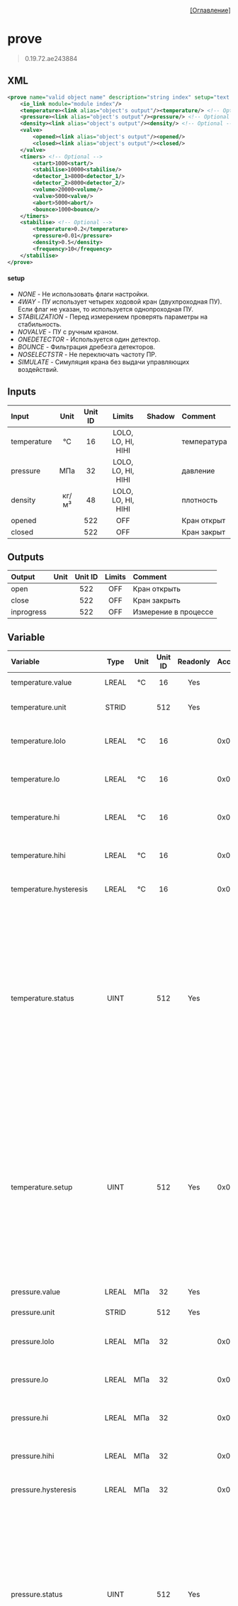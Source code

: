 <p align='right'><a href='index.html'>[Оглавление]</a></p>

# prove
> 0.19.72.ae243884
## XML
````xml
<prove name="valid object name" description="string index" setup="text value | text value | ... | text value" >
	<io_link module="module index"/>
	<temperature><link alias="object's output"/><temperature/> <!-- Optional -->
	<pressure><link alias="object's output"/><pressure/> <!-- Optional -->
	<density><link alias="object's output"/><density/> <!-- Optional -->
	<valve>
		<opened><link alias="object's output"/><opened/>
		<closed><link alias="object's output"/><closed/>
	</valve>
	<timers> <!-- Optional -->
		<start>1000<start/>
		<stabilise>10000<stabilise/>
		<detector_1>8000<detector_1/>
		<detector_2>8000<detector_2/>
		<volume>20000<volume/>
		<valve>5000<valve/>
		<abort>5000<abort/>
		<bounce>1000<bounce/>
	</timers>
	<stabilise> <!-- Optional -->
		<temperature>0.2</temperature>
		<pressure>0.01</pressure>
		<density>0.5</density>
		<frequency>10</frequency>
	</stabilise>
</prove>
````

#### setup
* _NONE_  - Не использовать флаги настройки.
* _4WAY_  - ПУ использует четырех ходовой кран (двухпроходная ПУ). Если флаг не указан, то используется однопроходная ПУ.
* _STABILIZATION_  - Перед измерением проверять параметры на стабильность.
* _NOVALVE_  - ПУ с ручным краном.
* _ONEDETECTOR_  - Используется один детектор.
* _BOUNCE_  - Фильтрация дребезга детекторов.
* _NOSELECTSTR_  - Не переключать частоту ПР.
* _SIMULATE_  - Симуляция крана без выдачи управляющих воздействий.

## Inputs
Input | Unit | Unit ID | Limits | Shadow | Comment
:-- |:--:|:--:|:--:|:--:|:--
temperature | °C | 16 | LOLO, LO, HI, HIHI |  | температура
pressure | МПа | 32 | LOLO, LO, HI, HIHI |  | давление
density | кг/м³ | 48 | LOLO, LO, HI, HIHI |  | плотность
opened |  | 522 | OFF |  | Кран открыт
closed |  | 522 | OFF |  | Кран закрыт

## Outputs
Output | Unit | Unit ID | Limits | Comment
:-- |:--:|:--:|:--:|:--
open |  | 522 | OFF | Кран открыть
close |  | 522 | OFF | Кран закрыть
inprogress |  | 522 | OFF | Измерение в процессе

## Variable
Variable | Type | Unit | Unit ID | Readonly | Access | Comment
:-- |:--:|:--:|:--:|:--:|:-- |:--
temperature.value | LREAL | °C | 16 | Yes |   | температура. Текущее значение
temperature.unit | STRID |  | 512 | Yes |   | температура. Единицы измерения
temperature.lolo | LREAL | °C | 16 |  | 0x00000200 | температура. Значение аварийного минимума
temperature.lo | LREAL | °C | 16 |  | 0x00000200 | температура. Значение предаварийного минимума
temperature.hi | LREAL | °C | 16 |  | 0x00000200 | температура. Значение предаварийного максимума
temperature.hihi | LREAL | °C | 16 |  | 0x00000200 | температура. Значение аварийного максимума
temperature.hysteresis | LREAL | °C | 16 |  | 0x00000200 | температура. Значение гистерезиса
temperature.status | UINT |  | 512 | Yes |   | температура. Статус:<br/>0: Неопределен<br/>1: Недействительное значение<br/>2: Значение ниже аварийного минимума<br/>3: Значение ниже предаварийного минимума<br/>4: Значение в рабочем диапазоне<br/>5: Значение выше предаварийного максимума<br/>6: Значение выше аварийного максимума<br/>
temperature.setup | UINT |  | 512 | Yes | 0x00000200 | температура. Настройка:<br/>0x0001: Не выдавать сообщения<br/>0x0002: Выдавать сообщение аварийного минимума<br/>0x0004: Выдавать сообщение предаварийного минимума<br/>0x0008: Выдавать сообщение предаварийного максимума<br/>0x0010: Выдавать сообщение аварийного максимума<br/>
pressure.value | LREAL | МПа | 32 | Yes |   | давление. Текущее значение
pressure.unit | STRID |  | 512 | Yes |   | давление. Единицы измерения
pressure.lolo | LREAL | МПа | 32 |  | 0x00000200 | давление. Значение аварийного минимума
pressure.lo | LREAL | МПа | 32 |  | 0x00000200 | давление. Значение предаварийного минимума
pressure.hi | LREAL | МПа | 32 |  | 0x00000200 | давление. Значение предаварийного максимума
pressure.hihi | LREAL | МПа | 32 |  | 0x00000200 | давление. Значение аварийного максимума
pressure.hysteresis | LREAL | МПа | 32 |  | 0x00000200 | давление. Значение гистерезиса
pressure.status | UINT |  | 512 | Yes |   | давление. Статус:<br/>0: Неопределен<br/>1: Недействительное значение<br/>2: Значение ниже аварийного минимума<br/>3: Значение ниже предаварийного минимума<br/>4: Значение в рабочем диапазоне<br/>5: Значение выше предаварийного максимума<br/>6: Значение выше аварийного максимума<br/>
pressure.setup | UINT |  | 512 | Yes | 0x00000200 | давление. Настройка:<br/>0x0001: Не выдавать сообщения<br/>0x0002: Выдавать сообщение аварийного минимума<br/>0x0004: Выдавать сообщение предаварийного минимума<br/>0x0008: Выдавать сообщение предаварийного максимума<br/>0x0010: Выдавать сообщение аварийного максимума<br/>
density.value | LREAL | кг/м³ | 48 | Yes |   | плотность. Текущее значение
density.unit | STRID |  | 512 | Yes |   | плотность. Единицы измерения
density.lolo | LREAL | кг/м³ | 48 |  | 0x00000200 | плотность. Значение аварийного минимума
density.lo | LREAL | кг/м³ | 48 |  | 0x00000200 | плотность. Значение предаварийного минимума
density.hi | LREAL | кг/м³ | 48 |  | 0x00000200 | плотность. Значение предаварийного максимума
density.hihi | LREAL | кг/м³ | 48 |  | 0x00000200 | плотность. Значение аварийного максимума
density.hysteresis | LREAL | кг/м³ | 48 |  | 0x00000200 | плотность. Значение гистерезиса
density.status | UINT |  | 512 | Yes |   | плотность. Статус:<br/>0: Неопределен<br/>1: Недействительное значение<br/>2: Значение ниже аварийного минимума<br/>3: Значение ниже предаварийного минимума<br/>4: Значение в рабочем диапазоне<br/>5: Значение выше предаварийного максимума<br/>6: Значение выше аварийного максимума<br/>
density.setup | UINT |  | 512 | Yes | 0x00000200 | плотность. Настройка:<br/>0x0001: Не выдавать сообщения<br/>0x0002: Выдавать сообщение аварийного минимума<br/>0x0004: Выдавать сообщение предаварийного минимума<br/>0x0008: Выдавать сообщение предаварийного максимума<br/>0x0010: Выдавать сообщение аварийного максимума<br/>
opened.value | LREAL |  | 522 | Yes |   | Кран открыт. Текущее значение
opened.unit | STRID |  | 512 | Yes |   | Кран открыт. Единицы измерения
closed.value | LREAL |  | 522 | Yes |   | Кран закрыт. Текущее значение
closed.unit | STRID |  | 512 | Yes |   | Кран закрыт. Единицы измерения
open.value | LREAL |  | 522 | Yes |   | Кран открыть. Текущее значение
open.unit | STRID |  | 512 | Yes |   | Кран открыть. Единицы измерения
close.value | LREAL |  | 522 | Yes |   | Кран закрыть. Текущее значение
close.unit | STRID |  | 512 | Yes |   | Кран закрыть. Единицы измерения
inprogress.value | LREAL |  | 522 | Yes |   | Измерение в процессе. Текущее значение
inprogress.unit | STRID |  | 512 | Yes |   | Измерение в процессе. Единицы измерения
command | UINT |  | 512 |  | 0x00008000 | Команда:<br/>0: Нет действий<br/>1: Запустить процедуру поверки<br/>2: Прервать процедуру поверки<br/>3: Сбросить ошибку<br/>
setup | UINT |  | 512 |  | 0x00008000 | Настройка:<br/>0x0000: Не использовать флаги настройки.<br/>0x0001: ПУ использует четырех ходовой кран (двухпроходная ПУ). Если флаг не указан, то используется однопроходная ПУ.<br/>0x0002: Перед измерением проверять параметры на стабильность.<br/>0x0004: ПУ с ручным краном.<br/>0x0008: Используется один детектор.<br/>0x0010: Фильтрация дребезга детекторов.<br/>0x0020: Не переключать частоту ПР.<br/>0x0040: Симуляция крана без выдачи управляющих воздействий.<br/>
state | UINT |  | 512 | Yes |   | Статус:<br/>0: Процедура не запущена<br/>1: Запуск процедуры поверки<br/>2: Стабилизация<br/>3: Запуск шара<br/>4: Поворот крана в верхнюю позицию<br/>5: Ожидание поворота крана в верхнюю позицию<br/>6: Поворот крана в нижнюю позицию<br/>7: Ожидание первого детектора<br/>8: Ожидание второго детектора<br/>9: Вычисления<br/>10: Ожидание возврата шара<br/>12: Обратный ход шара. Ожидание первого детектора<br/>11: Обратный ход шара. Ожидание второго детектора<br/>13: Проход шара завершен<br/>14: Процедура завершена<br/>15: Прерывание процедуры<br/>65: Нет расхода<br/>66: Ошибка стабилизации<br/>67: Ошибка поворота крана в верхнюю позицию<br/>68: Ошибка поворота крана в нижнюю позицию<br/>69: Ошибка первого детектора<br/>70: Ошибка второго детектора<br/>71: Ошибка детекторов<br/>72: Ошибка возврата шара<br/>73: Выбрана не корректный ПР<br/>75: Обратных ход шара. Ошибка первого детектора<br/>74: Обратных ход шара. Ошибка второго детектора<br/>
stream_no | UINT |  | 512 | Yes |   | Номер ПР для поверки
direction | UINT |  | 512 | Yes |   | Проход шара:<br/>1: Прямой проход шара<br/>2: Обратных проход шара<br/>
timer.start | UDINT | мс | 210 |  | 0x00008000 | Значение таймера выбора требуемого ПР
timer.stabilization | UDINT | мс | 210 |  | 0x00008000 | Значение таймера стабилизации
timer.detector1 | UDINT | мс | 210 |  | 0x00008000 | Максимальное время прохода шара от корзины до первого детектора
timer.detector2 | UDINT | мс | 210 |  | 0x00008000 | Максимальное время прохода шара от второго детектора до корзины
timer.volume | UDINT | мс | 210 |  | 0x00008000 | Максимальное время прохода шара от первого детектора до второго
timer.valve | UDINT | мс | 210 |  | 0x00008000 | Значение таймера поворота корзины
timer.bounce | UDINT | мс | 210 |  | 0x00008000 | Значение таймера анти-дребезга
result.prove.frequency | LREAL | Гц | 192 | Yes |   | Средневзвешанное значение частоты во время процедуры
result.prove.temperature | LREAL | °C | 16 | Yes |   | Средневзвешанное значение температуры ПУ во время процедуры
result.prove.pressure | LREAL | МПа | 32 | Yes |   | Средневзвешанное значение давления ПУ во время процедуры
result.prove.density | LREAL | кг/м³ | 48 | Yes |   | Средневзвешанное значение плотности ПУ во время процедуры
result.stream.temperature | LREAL | °C | 16 | Yes |   | Средневзвешанное значение температуры ПР во время процедуры
result.stream.pressure | LREAL | МПа | 32 | Yes |   | Средневзвешанное значение давления ПР во время процедуры
result.stream.density | LREAL | кг/м³ | 48 | Yes |   | Средневзвешанное значение плотности ПР во время процедуры
result.stream.kf | LREAL |  | 512 | Yes |   | Средневзвешанное значение К-фактора ПР во время процедуры
detectors.present | UINT |  | 512 | Yes |   | Мгновенное значение флагов детекторов:<br/>0x0001: Детектор 1<br/>0x0002: Детектор 2<br/>0x0004: Детектор 3<br/>0x0008: Детектор 4<br/>
detectors.fixed | UINT |  | 512 | Yes |   | Зафиксированное значение флагов детекторов:<br/>0x0001: Детектор 1<br/>0x0002: Детектор 2<br/>0x0004: Детектор 3<br/>0x0008: Детектор 4<br/>
stabilization.temperature | LREAL | °C | 16 |  | 0x00008000 | Предельное значение разности температур во время стабилизации
stabilization.pressure | LREAL | МПа | 32 |  | 0x00008000 | Предельное значение разности давления во время стабилизации
stabilization.density | LREAL | кг/м³ | 48 |  | 0x00008000 | Предельное значение разности плотности во время стабилизации
stabilization.frequency | LREAL | Гц | 192 |  | 0x00008000 | Предельное значение разности частот ПР во время стабилизации
result.volume1.count | LREAL | имп | 514 | Yes |   | Количество импульсов для объема 1-3-1
result.volume1.time | LREAL | с | 211 | Yes |   | Время прохода шара 1-3-1
result.volume1.fcount | LREAL | имп | 514 | Yes |   | Количество импульсов для объема 1-3
result.volume1.ftime | LREAL | с | 211 | Yes |   | Время прохода шара 1-3
result.volume1.rcount | LREAL | имп | 514 | Yes |   | Количество импульсов для объема 3-1
result.volume1.rtime | LREAL | с | 211 | Yes |   | Время прохода шара 3-1
result.volume2.count | LREAL | имп | 514 | Yes |   | Количество импульсов для объема 2-4-2
result.volume2.time | LREAL | с | 211 | Yes |   | Время прохода шара 2-4-2
result.volume2.fcount | LREAL | имп | 514 | Yes |   | Количество импульсов для объема 2-4
result.volume2.ftime | LREAL | с | 211 | Yes |   | Время прохода шара 2-4
result.volume2.rcount | LREAL | имп | 514 | Yes |   | Количество импульсов для объема 4-2
result.volume2.rtime | LREAL | с | 211 | Yes |   | Время прохода шара 4-2
fault | UDINT |  | 512 | Yes |   | Флаг ошибки


<p align='right'><a href='index.html'>[Оглавление]</a></p>


